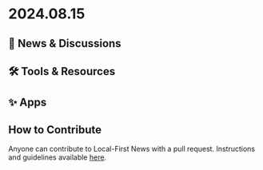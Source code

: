 # 2024.08.15

## 📰 News & Discussions 



## 🛠️ Tools & Resources


## ✨ Apps



## How to Contribute
Anyone can contribute to Local-First News with a pull request. Instructions and guidelines available [here](https://github.com/localfirstnews/localfirstnews).

